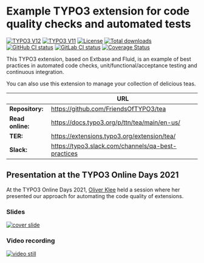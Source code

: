 # Example TYPO3 extension for code quality checks and automated tests

[![TYPO3 V12](https://img.shields.io/badge/TYPO3-12-orange.svg)](https://get.typo3.org/version/12)
[![TYPO3 V11](https://img.shields.io/badge/TYPO3-11-orange.svg)](https://get.typo3.org/version/11)
[![License](https://img.shields.io/github/license/TYPO3-Documentation/tea)](https://packagist.org/packages/ttn/tea)
[![Total downloads](https://poser.pugx.org/ttn/tea/downloads.svg)](https://packagist.org/packages/ttn/tea)
[![GitHub CI status](https://github.com/FriendsOfTYPO3/tea/workflows/CI/badge.svg?branch=main)](https://github.com/FriendsOfTYPO3/tea/actions)
[![GitLab CI status](https://gitlab.typo3.org/qa/example-extension/badges/main/pipeline.svg)](https://gitlab.typo3.org/qa/example-extension/-/pipelines)
[![Coverage Status](https://coveralls.io/repos/github/TYPO3-Documentation/tea/badge.svg?branch=main)](https://coveralls.io/github/TYPO3-Documentation/tea?branch=main)

This TYPO3 extension, based on Extbase and Fluid, is an example of best
practices in automated code checks, unit/functional/acceptance testing and
continuous integration.

You can also use this extension to manage your collection of delicious teas.

|                  | URL                                                |
|------------------|----------------------------------------------------|
| **Repository:**  | https://github.com/FriendsOfTYPO3/tea         |
| **Read online:** | https://docs.typo3.org/p/ttn/tea/main/en-us/       |
| **TER:**         | https://extensions.typo3.org/extension/tea/        |
| **Slack:**       | https://typo3.slack.com/channels/qa-best-practices |

## Presentation at the TYPO3 Online Days 2021

At the TYPO3 Online Days 2021, [Oliver Klee](https://www.oliverklee.de/) held a
session where her presented our approach for automating the code quality of
extensions.

### Slides

[![cover slide](https://files.speakerdeck.com/presentations/e81870d463e84158afb9f93398ed062b/preview_slide_0.jpg?19017900)](https://speakerdeck.com/oliverklee/automating-the-code-quality-of-your-extensions)

### Video recording

[![video still](https://img.youtube.com/vi/_oe8ku2GM84/0.jpg)](https://youtu.be/_oe8ku2GM84?t=6983)
